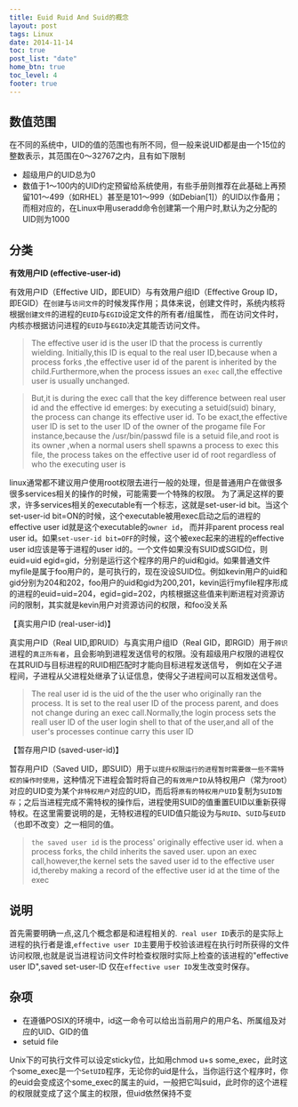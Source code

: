 ```yaml
---
title: Euid Ruid And Suid的概念
layout: post
tags: Linux
date: 2014-11-14
toc: true
post_list: "date"
home_btn: true
toc_level: 4
footer: true
---
```



##  数值范围

在不同的系统中，UID的值的范围也有所不同，但一般来说UID都是由一个15位的整数表示，其范围在0～32767之内，且有如下限制

* 超级用户的UID总为0
* 数值于1～100内的UID约定预留给系统使用，有些手册则推荐在此基础上再预留101～499（如RHEL）甚至是101～999（如Debian[1]）的UID以作备用；而相对应的，在Linux中用useradd命令创建第一个用户时,默认为之分配的UID则为1000


## 分类

**有效用户ID (effective-user-id)**


有效用户ID（Effective UID，即EUID）与有效用户组ID（Effective Group ID，即EGID）在`创建`与`访问文件`的时候发挥作用；具体来说，创建文件时，系统内核将根据`创建文件`的进程的`EUID`与`EGID`设定文件的所有者/组属性， 而在访问文件时，内核亦根据访问进程的`EUID`与`EGID`决定其能否访问文件。

> The effective user id is the user ID that the process is currently wielding. Initially,this ID is equal to the real user ID,because when
a process forks ,the effective user id  of the parent is inherited by the child.Furthermore,when the process issues an `exec` call,the effective user is usually unchanged.

> But,it is during the exec call that the key difference between real user id and the effective id emerges: by executing a setuid(suid) binary, the process can change its effective user id. To be exact,the effective user ID is set to the user ID of the owner of the progame file For instance,because the /usr/bin/passwd file  is a setuid file,and root is its owner ,when a normal users shell spawns a process  to exec  this file, the process takes on the effective user id of root regardless of who the executing user is


linux通常都不建议用户使用root权限去进行一般的处理，但是普通用户在做很多很多services相关的操作的时候，可能需要一个特殊的权限。 为了满足这样的要求，许多services相关的executable有一个标志，这就是set-user-id bit。当这个set-user-id bit=ON的时候，这个executable被用exec启动之后的进程的effective user id就是这个executable的`owner id`， 而并非parent process real user id。如果`set-user-id bit=OFF`的时候，这个被exec起来的进程的effective user id应该是等于进程的user id的。一个文件如果没有SUID或SGID位，则euid=uid egid=gid，分别是运行这个程序的用户的uid和gid。如果普通文件myfile是属于foo用户的，是可执行的，现在没设SUID位。例如kevin用户的uid和gid分别为204和202，foo用户的uid和gid为200,201，kevin运行myfile程序形成的进程的euid=uid=204，egid=gid=202，内核根据这些值来判断进程对资源访问的限制，其实就是kevin用户对资源访问的权限，和foo没关系

【真实用户ID (real-user-id)】

真实用户ID（Real UID,即RUID）与真实用户组ID（Real GID，即RGID）用于`辨识`进程的`真正所有者`，且会影响到进程发送信号的权限。没有超级用户权限的进程仅在其RUID与目标进程的RUID相匹配时才能向目标进程发送信号， 例如在父子进程间，子进程从父进程处继承了认证信息，使得父子进程间可以互相发送信号。

> The real user id is the uid of the the user who originally ran the process. It is set to  the real user ID of the process parent, and does not change during an exec call.Normally,the login process sets the reall user ID of the user login shell to that of the user,and all of the user's processes continue carry this user ID

【暂存用户ID (saved-user-id)】

暂存用户ID（Saved UID，即SUID）用于`以提升权限运行的进程暂时需要做一些不需特权的操作时使用`，这种情况下进程会暂时将自己的`有效用户ID`从特权用户（常为root）对应的UID变为某个`非特权用户`对应的UID，而后将`原有的特权用户UID`复制为`SUID暂存`；之后当进程完成不需特权的操作后，进程使用SUID的值重置EUID以重新获得特权。在这里需要说明的是，无特权进程的EUID值只能设为与`RUID`、`SUID`与`EUID`（也即不改变）之一相同的值。

> `the saved user id` is the process' originally effective user id. when a process forks, the child inherits the saved user. upon an exec call,however,the kernel sets the saved user id to the effective user id,thereby making a record of the effective user id at the time of the exec


##  说明
首先需要明确一点,这几个概念都是和进程相关的.` real user ID`表示的是实际上进程的执行者是谁,`effective user ID`主要用于校验该进程在执行时所获得的文件访问权限,也就是说当进程访问文件时检查权限时实际上检查的该进程的"effective user ID",saved set-user-ID 仅在`effective user ID`发生改变时保存。

## 杂项
* 在遵循POSIX的环境中，id这一命令可以给出当前用户的用户名、所属组及对应的UID、GID的值
* setuid file

Unix下的可执行文件可以设定sticky位，比如用chmod u+s some_exec，此时这个some_exec是一个`SetUID`程序，无论你的uid是什么，当你运行这个程序时，你的euid会变成这个some_exec的属主的uid，一般把它叫suid，此时你的这个进程的权限就变成了这个属主的权限，但uid依然保持不变


